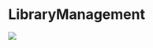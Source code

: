 <h1>LibraryManagement</h1>
<img src="https://cdn.iconscout.com/icon/free/png-512/free-python-1-226045.png?f=webp&w=100"></img>
